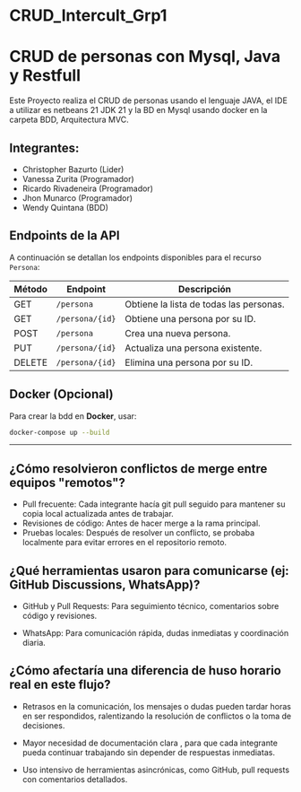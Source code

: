 # CRUD_Intercult_Grp1

#  CRUD de personas con Mysql, Java y Restfull

Este Proyecto realiza el CRUD de personas usando el lenguaje JAVA, el IDE a utilizar es netbeans 21 JDK 21 y la BD en Mysql usando docker en la carpeta BDD, Arquitectura MVC.

## Integrantes:
- Christopher Bazurto (Lider)
- Vanessa Zurita (Programador)
- Ricardo Rivadeneira (Programador)
- Jhon Munarco (Programador)
- Wendy Quintana (BDD)

##  Endpoints de la API

A continuación se detallan los endpoints disponibles para el recurso `Persona`:

| Método | Endpoint        | Descripción                            |
|--------|------------------|----------------------------------------|
| GET    | `/persona`       | Obtiene la lista de todas las personas. |
| GET    | `/persona/{id}`  | Obtiene una persona por su ID.         |
| POST   | `/persona`       | Crea una nueva persona.                |
| PUT    | `/persona/{id}`  | Actualiza una persona existente.       |
| DELETE | `/persona/{id}`  | Elimina una persona por su ID.         |


##  **Docker (Opcional)**
Para crear la bdd en **Docker**, usar:

```bash
docker-compose up --build
```

---

## ¿Cómo resolvieron conflictos de merge entre equipos "remotos"?
- Pull frecuente: Cada integrante hacía git pull seguido para mantener su copia local actualizada antes de trabajar.
- Revisiones de código: Antes de hacer merge a la rama principal.
- Pruebas locales: Después de resolver un conflicto, se probaba localmente para evitar errores en el repositorio remoto.

## ¿Qué herramientas usaron para comunicarse (ej: GitHub Discussions, WhatsApp)?

- GitHub y Pull Requests: Para seguimiento técnico, comentarios sobre código y revisiones.

- WhatsApp: Para comunicación rápida, dudas inmediatas y coordinación diaria.

## ¿Cómo afectaría una diferencia de huso horario real en este flujo?

- Retrasos en la comunicación, los mensajes o dudas pueden tardar horas en ser respondidos, ralentizando la resolución de conflictos o la toma de decisiones.

- Mayor necesidad de documentación clara , para que cada integrante pueda continuar trabajando sin depender de respuestas inmediatas.

- Uso intensivo de herramientas asincrónicas, como GitHub, pull requests con comentarios detallados.


